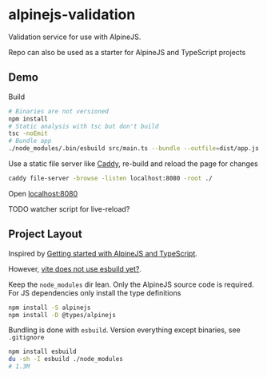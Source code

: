 # alpinejs-validation

Validation service for use with AlpineJS.

Repo can also be used as a starter for AlpineJS and TypeScript projects


## Demo

Build
```bash
# Binaries are not versioned
npm install 
# Static analysis with tsc but don't build
tsc -noEmit 
# Bundle app
./node_modules/.bin/esbuild src/main.ts --bundle --outfile=dist/app.js
```

Use a static file server like [Caddy](https://caddy.community/),
re-build and reload the page for changes
```bash
caddy file-server -browse -listen localhost:8080 -root ./
```

Open [localhost:8080](http://localhost:8080)

TODO watcher script for live-reload?


## Project Layout

Inspired by [Getting started with AlpineJS and TypeScript](https://archive.ph/3uBQM).

However, [vite does not use esbuild yet?](https://vitejs.dev/guide/why.html#why-not-bundle-with-esbuild). 

Keep the `node_modules` dir lean. Only the AlpineJS source code is required. For JS dependencies only install the type definitions
```bash
npm install -S alpinejs
npm install -D @types/alpinejs
```

Bundling is done with `esbuild`. Version everything except binaries, see `.gitignore`
```bash
npm install esbuild
du -sh -I esbuild ./node_modules
# 1.3M
```


